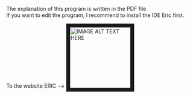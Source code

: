 The explanation of this program is written in the PDF file.
</br>
If you want to edit the program, I recommend to install the IDE Eric first.</br>

To the website ERIC --> <a href="https://eric-ide.python-projects.org/" target="_blank">
 <img src="https://user-images.githubusercontent.com/36192933/50552051-93225900-0c8b-11e9-9349-c158f304ca89.jpg" alt="IMAGE ALT TEXT HERE" width="160" border="10" />

